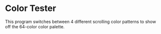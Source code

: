 # Color Tester

This program switches between 4 different scrolling color patterns to show off the 64-color color palette.

